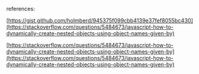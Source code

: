 references: 

[https://gist.github.com/holmberd/945375f099cbb4139e37fef8055bc430](https://stackoverflow.com/questions/5484673/javascript-how-to-dynamically-create-nested-objects-using-object-names-given-by)

[https://stackoverflow.com/questions/5484673/javascript-how-to-dynamically-create-nested-objects-using-object-names-given-by](https://stackoverflow.com/questions/5484673/javascript-how-to-dynamically-create-nested-objects-using-object-names-given-by)